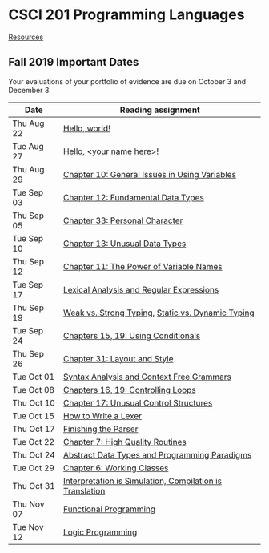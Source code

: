 # CSCI 201 Programming Languages

[Resources](https://csci-201.github.io/resources)

## Fall 2019 Important Dates

Your evaluations of your portfolio of evidence are due on October 3 and December 3.  

| Date       | Reading assignment                                           |
| ---------- | ------------------------------------------------------------ |
| Thu Aug 22 | [Hello, world!](https://csci-201.github.io/helloWorld)       |
| Tue Aug 27 | [Hello, \<your name here\>!](https://csci-201.github.io/helloYourNameHere) |
| Thu Aug 29 | [Chapter 10: General Issues in Using Variables](https://csci-201.github.io/chapter10GeneralIssuesInUsingVariables) |
| Tue Sep 03 | [Chapter 12: Fundamental Data Types](https://csci-201.github.io/chapter12FundamentalDataTypes) |
| Thu Sep 05 | [Chapter 33: Personal Character](https://csci-201.github.io/chapter33PersonalCharacter) |
| Tue Sep 10 | [Chapter 13: Unusual Data Types](https://csci-201.github.io/chapter13UnusualDataTypes) |
| Thu Sep 12 | [Chapter 11: The Power of Variable Names](https://csci-201.github.io/chapter11ThePowerOfVariableNames) |
| Tue Sep 17 | [Lexical Analysis and Regular Expressions](https://csci-201.github.io/lexicalAnalysisAndRegularExpressions) |
| Thu Sep 19 | [Weak vs. Strong Typing](https://csci-201.github.io/weakVsStrongTyping), [Static vs. Dynamic Typing](https://csci-201.github.io/staticVsDynamicTyping) |
| Tue Sep 24 | [Chapters 15, 19: Using Conditionals](https://csci-201.github.io/chapters15and19UsingConditionals) |
| Thu Sep 26 | [Chapter 31: Layout and Style](https://csci-201.github.io/chapter31LayoutAndStyle) |
| Tue Oct 01 | [Syntax Analysis and Context Free Grammars](https://csci-201.github.io/syntaxAnalysisAndContextFreeGrammars) |
| Tue Oct 08 | [Chapters 16, 19: Controlling Loops](https://csci-201.github.io/chapters16and19ControllingLoops) |
| Thu Oct 10 | [Chapter 17: Unusual Control Structures](https://csci-201.github.io/chapter17UnusualControlStructures) |
| Tue Oct 15 | [How to Write a Lexer](https://csci-201.github.io/howToWriteALexer) |
| Thu Oct 17 | [Finishing the Parser](https://csci-201.github.io/finishingTheParser) |
| Tue Oct 22 | [Chapter 7: High Quality Routines](https://csci-201.github.io/chapter7HighQualityRoutines) |
| Thu Oct 24 | [Abstract Data Types and Programming Paradigms](https://csci-201.github.io/abstractDataTypesAndProgrammingParadigms) |
| Tue Oct 29 | [Chapter 6: Working Classes](https://csci-201.github.io/chapter6WorkingClasses) |
| Thu Oct 31 | [Interpretation is Simulation, Compilation is Translation](https://csci-201.github.io/interpretationIsSimulationCompilationIsTranslation) |
| Thu Nov 07 | [Functional Programming](https://csci-201.github.io/functionalProgramming) |
| Tue Nov 12 | [Logic Programming](https://csci-201.github.io/logicProgramming) |

